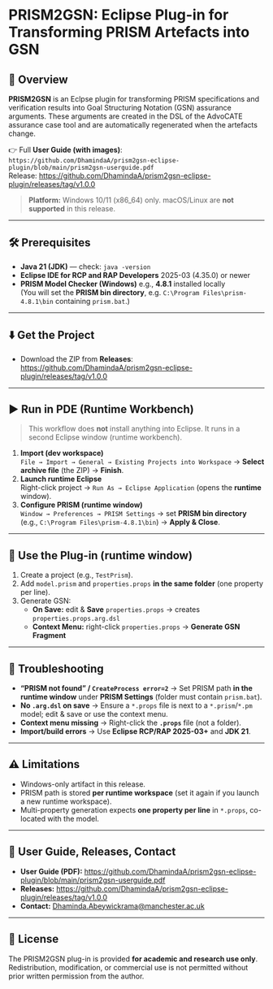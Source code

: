 # PRISM2GSN: Eclipse Plug-in for Transforming PRISM Artefacts into GSN

## 📘 Overview
**PRISM2GSN** is an Eclpse plugin for transforming PRISM specifications and verification results into Goal Structuring Notation (GSN) assurance arguments. These arguments are created in the DSL of the AdvoCATE assurance case tool and are automatically regenerated when the artefacts change.

👉 Full **User Guide (with images)**: `https://github.com/DhamindaA/prism2gsn-eclipse-plugin/blob/main/prism2gsn-userguide.pdf`  
Release: https://github.com/DhamindaA/prism2gsn-eclipse-plugin/releases/tag/v1.0.0

> **Platform:** Windows 10/11 (x86_64) only. macOS/Linux are **not supported** in this release.

---

## 🛠 Prerequisites
- **Java 21 (JDK)** — check: `java -version`
- **Eclipse IDE for RCP and RAP Developers** 2025-03 (4.35.0) or newer
- **PRISM Model Checker (Windows)** e.g., **4.8.1** installed locally  
  (You will set the **PRISM bin directory**, e.g. `C:\Program Files\prism-4.8.1\bin` containing `prism.bat`.)

---

## ⬇️ Get the Project
- Download the ZIP from **Releases**:  
  https://github.com/DhamindaA/prism2gsn-eclipse-plugin/releases/tag/v1.0.0

---

## ▶️ Run in PDE (Runtime Workbench)
> This workflow does **not** install anything into Eclipse. It runs in a second Eclipse window (runtime workbench).

1. **Import (dev workspace)**  
   `File → Import → General → Existing Projects into Workspace` → **Select archive file** (the ZIP) → **Finish**.
2. **Launch runtime Eclipse**  
   Right-click project → `Run As → Eclipse Application` (opens the **runtime** window).
3. **Configure PRISM (runtime window)**  
   `Window → Preferences → PRISM Settings` → set **PRISM bin directory** (e.g., `C:\Program Files\prism-4.8.1\bin`) → **Apply & Close**.

---

## 🚀 Use the Plug-in (runtime window)
1. Create a project (e.g., `TestPrism`).
2. Add `model.prism` and `properties.props` **in the same folder** (one property per line).
3. Generate GSN:
   - **On Save:** edit & **Save** `properties.props` → creates `properties.props.arg.dsl`
   - **Context Menu:** right-click `properties.props` → **Generate GSN Fragment**

---

## 🧩 Troubleshooting
- **“PRISM not found” / `CreateProcess error=2`** → Set PRISM path **in the runtime window** under **PRISM Settings** (folder must contain `prism.bat`).
- **No `.arg.dsl` on save** → Ensure a `*.props` file is next to a `*.prism`/`*.pm` model; edit & save or use the context menu.
- **Context menu missing** → Right-click the **`.props`** file (not a folder).
- **Import/build errors** → Use **Eclipse RCP/RAP 2025-03+** and **JDK 21**.

---

## ⚠️ Limitations
- Windows-only artifact in this release.
- PRISM path is stored **per runtime workspace** (set it again if you launch a new runtime workspace).
- Multi-property generation expects **one property per line** in `*.props`, co-located with the model.

---

## 📄 User Guide, Releases, Contact
- **User Guide (PDF):** https://github.com/DhamindaA/prism2gsn-eclipse-plugin/blob/main/prism2gsn-userguide.pdf
- **Releases:** https://github.com/DhamindaA/prism2gsn-eclipse-plugin/releases/tag/v1.0.0
- **Contact:** Dhaminda.Abeywickrama@manchester.ac.uk

---

## 📜 License
The PRISM2GSN plug-in is provided **for academic and research use only**.  
Redistribution, modification, or commercial use is not permitted without prior written permission from the author.

